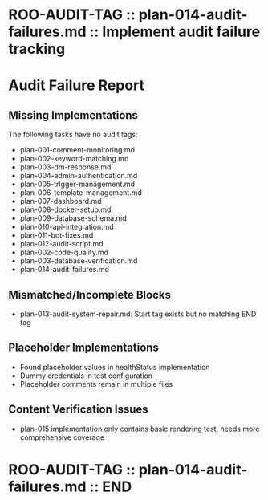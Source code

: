 # ROO-AUDIT-TAG :: plan-014-audit-failures.md :: Implement audit failure tracking
# Audit Failure Report

## Missing Implementations
The following tasks have no audit tags:
- plan-001-comment-monitoring.md
- plan-002-keyword-matching.md
- plan-003-dm-response.md
- plan-004-admin-authentication.md
- plan-005-trigger-management.md
- plan-006-template-management.md
- plan-007-dashboard.md
- plan-008-docker-setup.md
- plan-009-database-schema.md
- plan-010-api-integration.md
- plan-011-bot-fixes.md
- plan-012-audit-script.md
- plan-002-code-quality.md
- plan-003-database-verification.md
- plan-014-audit-failures.md

## Mismatched/Incomplete Blocks
- plan-013-audit-system-repair.md: Start tag exists but no matching END tag

## Placeholder Implementations
- Found placeholder values in healthStatus implementation
- Dummy credentials in test configuration
- Placeholder comments remain in multiple files

## Content Verification Issues
- plan-015 implementation only contains basic rendering test, needs more comprehensive coverage
# ROO-AUDIT-TAG :: plan-014-audit-failures.md :: END